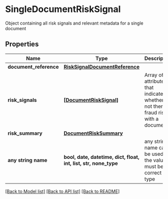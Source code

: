 # SingleDocumentRiskSignal

Object containing all risk signals and relevant metadata for a single document

## Properties
Name | Type | Description | Notes
------------ | ------------- | ------------- | -------------
**document_reference** | [**RiskSignalDocumentReference**](RiskSignalDocumentReference.md) |  | 
**risk_signals** | [**[DocumentRiskSignal]**](DocumentRiskSignal.md) | Array of attributes that indicate whether or not there is fraud risk with a document | 
**risk_summary** | [**DocumentRiskSummary**](DocumentRiskSummary.md) |  | 
**any string name** | **bool, date, datetime, dict, float, int, list, str, none_type** | any string name can be used but the value must be the correct type | [optional]

[[Back to Model list]](../README.md#documentation-for-models) [[Back to API list]](../README.md#documentation-for-api-endpoints) [[Back to README]](../README.md)


